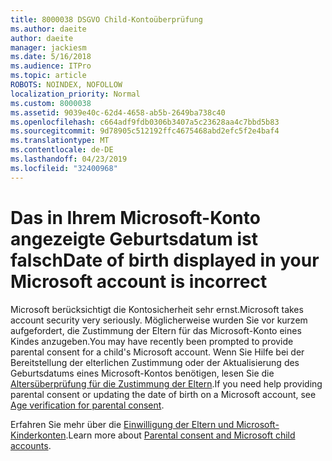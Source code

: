 ```yaml
---
title: 8000038 DSGVO Child-Kontoüberprüfung
ms.author: daeite
author: daeite
manager: jackiesm
ms.date: 5/16/2018
ms.audience: ITPro
ms.topic: article
ROBOTS: NOINDEX, NOFOLLOW
localization_priority: Normal
ms.custom: 8000038
ms.assetid: 9039e40c-62d4-4658-ab5b-2649ba738c40
ms.openlocfilehash: c664adf9fdb0306b3407a5c23628aa4c7bbd5b83
ms.sourcegitcommit: 9d78905c512192ffc4675468abd2efc5f2e4baf4
ms.translationtype: MT
ms.contentlocale: de-DE
ms.lasthandoff: 04/23/2019
ms.locfileid: "32400968"
---
```

# <a name="date-of-birth-displayed-in-your-microsoft-account-is-incorrect"></a><span data-ttu-id="d06a9-102">Das in Ihrem Microsoft-Konto angezeigte Geburtsdatum ist falsch</span><span class="sxs-lookup"><span data-stu-id="d06a9-102">Date of birth displayed in your Microsoft account is incorrect</span></span>

<span data-ttu-id="d06a9-103">Microsoft berücksichtigt die Kontosicherheit sehr ernst.</span><span class="sxs-lookup"><span data-stu-id="d06a9-103">Microsoft takes account security very seriously.</span></span> <span data-ttu-id="d06a9-104">Möglicherweise wurden Sie vor kurzem aufgefordert, die Zustimmung der Eltern für das Microsoft-Konto eines Kindes anzugeben.</span><span class="sxs-lookup"><span data-stu-id="d06a9-104">You may have recently been prompted to provide parental consent for a child's Microsoft account.</span></span> <span data-ttu-id="d06a9-105">Wenn Sie Hilfe bei der Bereitstellung der elterlichen Zustimmung oder der Aktualisierung des Geburtsdatums eines Microsoft-Kontos benötigen, lesen Sie die [Altersüberprüfung für die Zustimmung der Eltern](https://go.microsoft.com/fwlink/p/?linkid=874364).</span><span class="sxs-lookup"><span data-stu-id="d06a9-105">If you need help providing parental consent or updating the date of birth on a Microsoft account, see [Age verification for parental consent](https://go.microsoft.com/fwlink/p/?linkid=874364).</span></span>
  
<span data-ttu-id="d06a9-106">Erfahren Sie mehr über die [Einwilligung der Eltern und Microsoft-Kinderkonten](https://go.microsoft.com/fwlink/p/?linkid=874365).</span><span class="sxs-lookup"><span data-stu-id="d06a9-106">Learn more about [Parental consent and Microsoft child accounts](https://go.microsoft.com/fwlink/p/?linkid=874365).</span></span>
  

